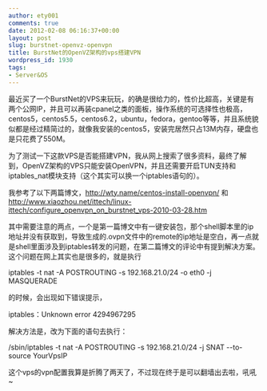 ```yaml
---
author: ety001
comments: true
date: 2012-02-08 06:16:37+00:00
layout: post
slug: burstnet-openvz-openvpn
title: BurstNet的OpenVZ架构的vps搭建VPN
wordpress_id: 1930
tags:
- Server&OS
---
```


最近买了一个BurstNet的VPS来玩玩，的确是很给力的，性价比超高，关键是有两个公网IP，并且可以再装cpanel之类的面板，操作系统的可选择性也极高，centos5，centos5.5，centos6.2，ubuntu，fedora，gentoo等等，并且系统貌似都是经过精简过的，就像我安装的centos5，安装完居然只占13M内存，硬盘也是只花费了550M。

为了测试一下这款VPS是否能搭建VPN，我从网上搜索了很多资料，最终了解到，OpenVZ架构的VPS只能安装OpenVPN，并且还需要开启TUN支持和iptables_nat模块支持（这个其实可以换一个iptables语句的）。

我参考了以下两篇博文，http://wty.name/centos-install-openvpn/ 和 http://www.xiaozhou.net/ittech/linux-ittech/configure_openvpn_on_burstnet_vps-2010-03-28.htm

其中需要注意的两点，一个是第一篇博文中有一键安装包，那个shell脚本里的ip地址并没有获取到，导致生成的.ovpn文件中的remote的ip地址是空白，再一点就是shell里面涉及到iptables转发的问题，在第二篇博文的评论中有提到解决方案。这个问题在网上其实也是很多的，就是执行

iptables -t nat -A POSTROUTING -s 192.168.21.0/24 -o eth0 -j MASQUERADE

的时候，会出现如下错误提示，

iptables：Unknown error 4294967295

解决方法是，改为下面的语句去执行：

/sbin/iptables -t nat -A POSTROUTING -s 192.168.21.0/24 -j SNAT --to-source YourVpsIP

这个vps的vpn配置我算是折腾了两天了，不过现在终于是可以翻墙出去啦，吼吼~


